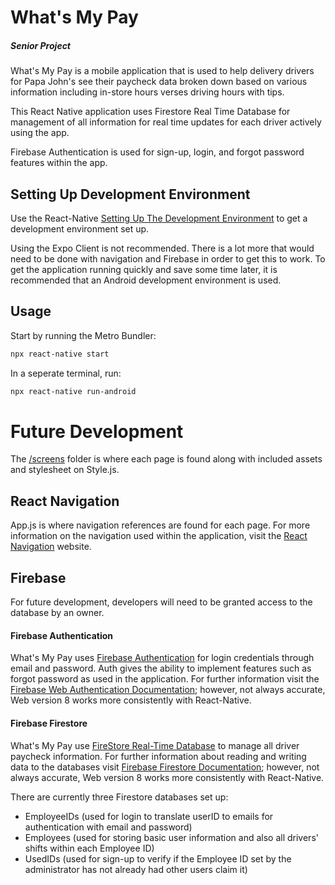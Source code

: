 # What's My Pay
##### Senior Project #####
What's My Pay is a mobile application that is used to help delivery drivers for Papa John's see their paycheck data broken down based on various information including in-store hours verses driving hours with tips. 

This React Native application uses Firestore Real Time Database for management of all information for real time updates for each driver actively using the app.

Firebase Authentication is used for sign-up, login, and forgot password features within the app. 

## Setting Up Development Environment

Use the React-Native [Setting Up The Development Environment](https://reactnative.dev/docs/environment-setup) to get a development environment set up.

Using the Expo Client is not recommended. There is a lot more that would need to be done with navigation and Firebase in order to get this to work.
To get the application running quickly and save some time later, it is recommended that an Android development environment is used. 

## Usage

Start by running the Metro Bundler:
```bash
npx react-native start
```

In a seperate terminal, run:
```bash
npx react-native run-android
```
# Future Development

The [/screens](https://github.com/trush081/Whats-My-Pay/tree/master/screens) folder is where each page is found along with included assets and stylesheet on Style.js.

## React Navigation

App.js is where navigation references are found for each page. For more information on the navigation used within the application, visit the [React Navigation](https://reactnavigation.org/docs/getting-started) website.

## Firebase
For future development, developers will need to be granted access to the database by an owner. 
#### Firebase Authentication
What's My Pay uses [Firebase Authentication](https://rnfirebase.io/auth/usage) for login credentials through email and password. Auth gives the ability to implement features such as forgot password as used in the application. For further information visit the [Firebase Web Authentication Documentation](https://firebase.google.com/docs/auth/web/start#web-version-8); however, not always accurate, Web version 8 works more consistently with React-Native.
 
#### Firebase Firestore
What's My Pay use [FireStore Real-Time Database](https://rnfirebase.io/firestore/usage) to manage all driver paycheck information. For further information about reading and writing data to the databases visit [Firebase Firestore Documentation](https://firebase.google.com/docs/firestore); however, not always accurate, Web version 8 works more consistently with React-Native.

There are currently three Firestore databases set up:
- EmployeeIDs (used for login to translate userID to emails for authentication with email and password)
- Employees (used for storing basic user information and also all drivers' shifts within each Employee ID)
- UsedIDs (used for sign-up to verify if the Employee ID set by the administrator has not already had other users claim it)
